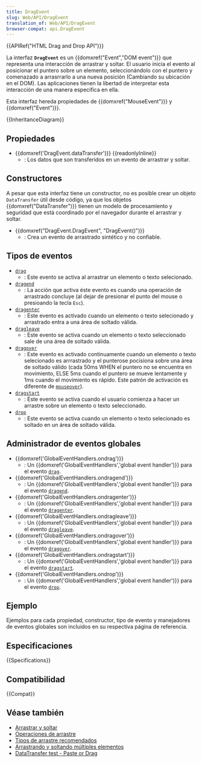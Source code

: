 ```yaml
---
title: DragEvent
slug: Web/API/DragEvent
translation_of: Web/API/DragEvent
browser-compat: api.DragEvent
---
```


{{APIRef("HTML Drag and Drop API")}}

La interfaz **`DragEvent`** es un {{domxref("Event","DOM event")}} que representa una interacción de arrastrar y soltar. El usuario inicia el evento al posicionar el puntero sobre un elemento, seleccionándolo con el puntero y comenazado a arrasrrarlo a una nueva posición (Cambiando su ubicación en el DOM). Las aplicaciones tienen la libertad de interpretar esta interacción de una manera especifica en ella.

Esta interfaz hereda propiedades de {{domxref("MouseEvent")}} y {{domxref("Event")}}.

{{InheritanceDiagram}}

## Propiedades

- {{domxref('DragEvent.dataTransfer')}} {{readonlyInline}}
  - : Los datos que son transferidos en un evento de arrastrar y soltar.

## Constructores

A pesar que esta interfaz tiene un constructor, no es posible crear un objeto `DataTransfer` útil desde código, ya que los objetos {{domxref("DataTransfer")}} tienen un modelo de procesamiento y seguridad que está coordinado por el navegador durante el arrastrar y soltar.

- {{domxref("DragEvent.DragEvent", "DragEvent()")}}
  - : Crea un evento de arrastrado sintético y no confiable.

## Tipos de eventos

- [`drag`](/es/docs/Web/Reference/Events/drag)
  - : Este evento se activa al arrastrar un elemento o texto selecionado.
- [`dragend`](/es/docs/Web/Reference/Events/dragend)
  - : La acción que activa éste evento es cuando una operación de arrastrado concluye (al dejar de presionar el punto del mouse o presioando la tecla `Esc`).
- [`dragenter`](/es/docs/Web/Reference/Events/dragenter)
  - : Este evento es activado cuando un elemento o texto selecionado y arrastrado entra a una área de soltado válida.
- [`dragleave`](/es/docs/Web/Reference/Events/dragleave)
  - : Este evento se activa cuando un elemento o texto seleccionado sale de una área de soltado válida.
- [`dragover`](/es/docs/Web/Reference/Events/dragover)
  - : Este evento es activado continuamente cuando un elemento o texto selecionado es arrrastrado y el punterose pocisiona sobre una área de soltado válido (cada 50ms WHEN el puntero no se encuentra en movimiento, ELSE 5ms cuando el puntero se mueve lentamente y 1ms cuando el movimiento es rápido. Este patrón de activación es diferente de [`mouseover`](/es/docs/Web/Reference/Events/mouseover)).
- [`dragstart`](/es/docs/Web/Reference/Events/dragstart)
  - : Este evento se activa cuando el usuario comienza a hacer un arrastre sobre un elemento o texto seleccionado.
- [`drop`](/es/docs/Web/Reference/Events/drop)
  - : Este evento se activa cuando un elemento o texto selecionado es soltado en un área de soltado válida.

## Administrador de eventos globales

- {{domxref('GlobalEventHandlers.ondrag')}}
  - : Un {{domxref('GlobalEventHandlers','global event handler')}} para el evento [`drag`](/es/docs/Web/Reference/Events/drag).
- {{domxref('GlobalEventHandlers.ondragend')}}
  - : Un {{domxref('GlobalEventHandlers','global event handler')}} para el evento [`dragend`](/es/docs/Web/Reference/Events/dragend).
- {{domxref('GlobalEventHandlers.ondragenter')}}
  - : Un {{domxref('GlobalEventHandlers','global event handler')}} para el evento [`dragenter`](/es/docs/Web/Reference/Events/dragenter).
- {{domxref('GlobalEventHandlers.ondragleave')}}
  - : Un {{domxref('GlobalEventHandlers','global event handler')}} para el evento [`dragleave`](/es/docs/Web/Reference/Events/dragleave).
- {{domxref('GlobalEventHandlers.ondragover')}}
  - : Un {{domxref('GlobalEventHandlers','global event handler')}} para el evento [`dragover`](/es/docs/Web/Reference/Events/dragover).
- {{domxref('GlobalEventHandlers.ondragstart')}}
  - : Un {{domxref('GlobalEventHandlers','global event handler')}} para el evento [`dragstart`](/es/docs/Web/Reference/Events/dragstart).
- {{domxref('GlobalEventHandlers.ondrop')}}
  - : Un {{domxref('GlobalEventHandlers','global event handler')}} para el evento [`drop`](/es/docs/Web/Reference/Events/drop).

## Ejemplo

Ejemplos para cada propiedad, constructor, tipo de evento y manejadores de eventos globales son incluidos en su respectiva página de referencia.

## Especificaciones

{{Specifications}}

## Compatibilidad

{{Compat}}

## Véase también

- [Arrastrar y soltar](/es/docs/Web/API/HTML_Drag_and_Drop_API)
- [Operaciones de arrastre](/es/docs/Web/API/HTML_Drag_and_Drop_API/Drag_operations)
- [Tipos de arrastre recomendados](/es/docs/Web/API/HTML_Drag_and_Drop_API/Recommended_drag_types)
- [Arrastrando y soltando múltiples elementos](/es/docs/Web/API/HTML_Drag_and_Drop_API/Multiple_items)
- [DataTransfer test - Paste or Drag](https://codepen.io/tech_query/pen/MqGgap)
